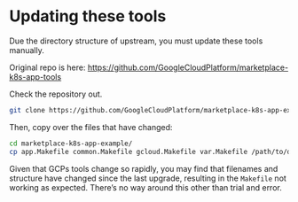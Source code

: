 # Updating these tools

Due the directory structure of upstream, you must update these tools manually.

Original repo is here: https://github.com/GoogleCloudPlatform/marketplace-k8s-app-tools

Check the repository out.

```bash
git clone https://github.com/GoogleCloudPlatform/marketplace-k8s-app-example
```

Then, copy over the files that have changed:

```bash
cd marketplace-k8s-app-example/
cp app.Makefile common.Makefile gcloud.Makefile var.Makefile /path/to/op-scim-gcp-marketplace/tools
```

Given that GCPs tools change so rapidly, you may find that filenames and structure have changed since the last upgrade, resulting in the `Makefile` not working as expected. There’s no way around this other than trial and error.
